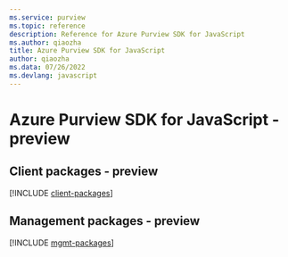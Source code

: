 ```yaml
---
ms.service: purview
ms.topic: reference
description: Reference for Azure Purview SDK for JavaScript
ms.author: qiaozha
title: Azure Purview SDK for JavaScript
author: qiaozha
ms.data: 07/26/2022
ms.devlang: javascript
---
```

# Azure Purview SDK for JavaScript - preview

## Client packages - preview
[!INCLUDE [client-packages](purview-client-index.md)]
## Management packages - preview
[!INCLUDE [mgmt-packages](purview-mgmt-index.md)]